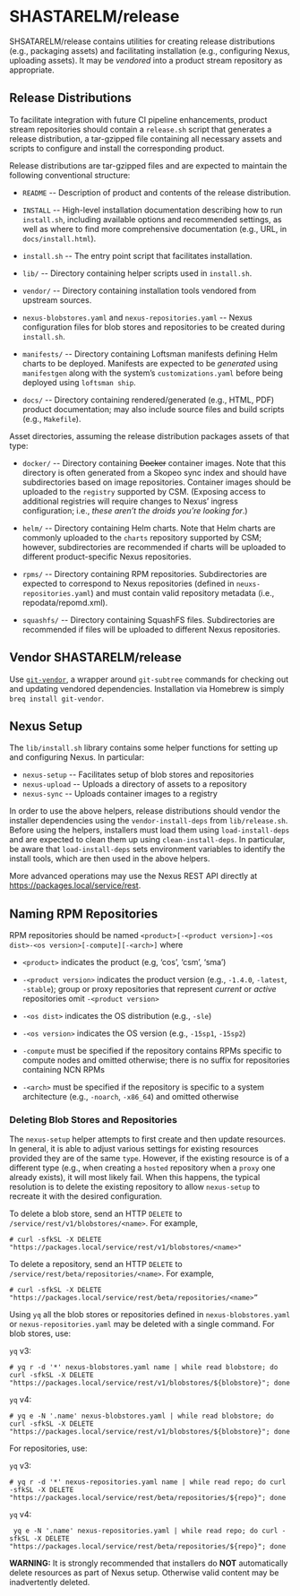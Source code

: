 SHASTARELM/release
==================

SHSATARELM/release contains utilities for creating release distributions (e.g.,
packaging assets) and facilitating installation (e.g., configuring Nexus,
uploading assets). It may be _vendored_ into a product stream repository as
appropriate.


Release Distributions
---------------------

To facilitate integration with future CI pipeline enhancements, product stream
repositories should contain a `release.sh` script that generates a release
distribution, a tar-gzipped file containing all necessary assets and scripts to
configure and install the corresponding product.

Release distributions are tar-gzipped files and are expected to maintain the
following conventional structure:

* `README` -- Description of product and contents of the release distribution.

* `INSTALL` -- High-level installation documentation describing how to run
  `install.sh`, including available options and recommended settings, as well
  as where to find more comprehensive documentation (e.g., URL, in
  `docs/install.html`).

* `install.sh` -- The entry point script that facilitates installation.

* `lib/` -- Directory containing helper scripts used in `install.sh`.

* `vendor/` -- Directory containing installation tools vendored from upstream
  sources.

* `nexus-blobstores.yaml` and `nexus-repositories.yaml` -- Nexus configuration
  files for blob stores and repositories to be created during `install.sh`.

* `manifests/` -- Directory containing Loftsman manifests defining Helm charts
  to be deployed. Manifests are expected to be _generated_ using `manifestgen`
  along with the system’s `customizations.yaml` before being deployed using
  `loftsman ship`.

* `docs/` -- Directory containing rendered/generated (e.g., HTML, PDF) product
  documentation; may also include source files and build scripts (e.g.,
  `Makefile`).

Asset directories, assuming the release distribution packages assets of that type:

* `docker/` -- Directory containing ~~Docker~~ container images. Note that this
  directory is often generated from a Skopeo sync index and should have
  subdirectories based on image repositories. Container images should be
  uploaded to the `registry` supported by CSM. (Exposing access to additional
  registries will require changes to Nexus’ ingress configuration; i.e., _these
  aren’t the droids you’re looking for_.)

* `helm/` -- Directory containing Helm charts. Note that Helm charts are
  commonly uploaded to the `charts` repository supported by CSM; however,
  subdirectories are recommended if charts will be uploaded to different
  product-specific Nexus repositories.

* `rpms/` -- Directory containing RPM repositories. Subdirectories are expected
  to correspond to Nexus repositories (defined in `neuxs-repositories.yaml`)
  and must contain valid repository metadata (i.e., repodata/repomd.xml).

* `squashfs/` -- Directory containing SquashFS files. Subdirectories are
  recommended if files will be uploaded to different Nexus repositories.


Vendor SHASTARELM/release
-------------------------

Use [`git-vendor`](https://github.com/brettlangdon/git-vendor), a wrapper
around `git-subtree` commands for checking out and updating vendored
dependencies. Installation via Homebrew is simply `breq install git-vendor`.


Nexus Setup
-----------

The `lib/install.sh` library contains some helper functions for setting up and
configuring Nexus. In particular:

* `nexus-setup` -- Facilitates setup of blob stores and repositories
* `nexus-upload` -- Uploads a directory of assets to a repository
* `nexus-sync` -- Uploads container images to a registry

In order to use the above helpers, release distributions should vendor the
installer dependencies using the `vendor-install-deps` from `lib/release.sh`.
Before using the helpers, installers must load them using `load-install-deps`
and are expected to clean them up using `clean-install-deps`. In particular, be
aware that `load-install-deps` sets environment variables to identify the
install tools, which are then used in the above helpers.

More advanced operations may use the Nexus REST API directly at
https://packages.local/service/rest.


## Naming RPM Repositories

RPM repositories should be named `<product>[-<product version>]-<os dist>-<os
version>[-compute][-<arch>]` where

* `<product>` indicates the product (e.g, ‘cos’, ‘csm’, ‘sma’)

* `-<product version>` indicates the product version (e.g., `-1.4.0`,
  `-latest`, `-stable`); group or proxy repositories that represent _current_
  or _active_ repositories omit `-<product version>`

* `-<os dist>` indicates the OS distribution (e.g., `-sle`)

* `-<os version>` indicates the OS version (e.g., `-15sp1`, `-15sp2`)

* `-compute` must be specified if the repository contains RPMs specific to
  compute nodes and omitted otherwise; there is no suffix for repositories
  containing NCN RPMs

* `-<arch>` must be specified if the repository is specific to a system
  architecture (e.g., `-noarch`, `-x86_64`) and omitted otherwise


### Deleting Blob Stores and Repositories

The `nexus-setup` helper attempts to first create and then update resources. In
general, it is able to adjust various settings for existing resources provided
they are of the same `type`. However, if the existing resource is of a
different type (e.g., when creating a `hosted` repository when a `proxy` one
already exists), it will most likely fail. When this happens, the typical
resolution is to delete the existing repository to allow `nexus-setup` to
recreate it with the desired configuration.

To delete a blob store, send an HTTP `DELETE` to
`/service/rest/v1/blobstores/<name>`. For example,

```
# curl -sfkSL -X DELETE "https://packages.local/service/rest/v1/blobstores/<name>"
```

To delete a repository, send an HTTP `DELETE` to
`/service/rest/beta/repositories/<name>`. For example,

```
# curl -sfkSL -X DELETE "https://packages.local/service/rest/beta/repositories/<name>”
```

Using `yq` all the blob stores or repositories defined in
`nexus-blobstores.yaml` or `nexus-repositories.yaml` may be deleted with a
single command. For blob stores, use:

`yq` v3:

```
# yq r -d '*' nexus-blobstores.yaml name | while read blobstore; do curl -sfkSL -X DELETE "https://packages.local/service/rest/v1/blobstores/${blobstore}"; done
```

`yq` v4:

```
# yq e -N '.name' nexus-blobstores.yaml | while read blobstore; do curl -sfkSL -X DELETE "https://packages.local/service/rest/v1/blobstores/${blobstore}"; done
```

For repositories, use:

`yq` v3:

```
# yq r -d '*' nexus-repositories.yaml name | while read repo; do curl -sfkSL -X DELETE "https://packages.local/service/rest/beta/repositories/${repo}"; done
```

`yq` v4:

```
 yq e -N '.name' nexus-repositories.yaml | while read repo; do curl -sfkSL -X DELETE "https://packages.local/service/rest/beta/repositories/${repo}"; done
```

**WARNING:** It is strongly recommended that installers do **NOT**
automatically delete resources as part of Nexus setup. Otherwise valid content
may be inadvertently deleted.
